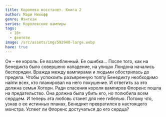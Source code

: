 ```yaml
---
title: Королева восстанет. Книга 2
author: Мари Нихофф
genre: Фэнтези
series: Королевские вампиры
tags:
  - 18+
  - фэнтези
image: /src/assets/img/592948-large.webp
have: true
---
```

Он – ее король. Ее возлюбленный. Ее ошибка… После того, как на Бенедикта было совершено нападение, на улицах Лондона начались беспорядки. Вражда между вампирами и людьми обострилась до предела. Чтобы успокоить разъяренную толпу Бенедикту необходимо найти всех, кто планировал на него покушение. И ответить за это должна семья Хоторн. Ради спасения короля вампиров Флоренс пошла на предательство. Она должна была убить его, но полюбила всем сердцем. И теперь эта любовь станет для нее гибелью. Потому что, узнав о ее истинных планах, Бенедикт превратился в настоящего монстра. Успеет ли Флоренс достучаться до его сердца?
